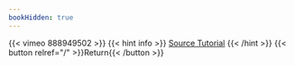 ```yaml
---
bookHidden: true
---
```


{{< vimeo 888949502 >}}
{{< hint info >}}
[Source Tutorial](https://youtu.be/rr0_cgP3WfY?si=w2eIyP4Te7G0MUFE)
{{< /hint >}}
{{< button relref="/" >}}Return{{< /button >}}
